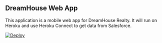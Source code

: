 DreamHouse Web App
------------------

This application is a mobile web app for DreamHouse Realty. It will run on Heroku and use Heroku Connect to get data from Salesforce.

<a href="https://heroku.com/deploy">
  <img src="https://www.herokucdn.com/deploy/button.svg" alt="Deploy">
</a 

